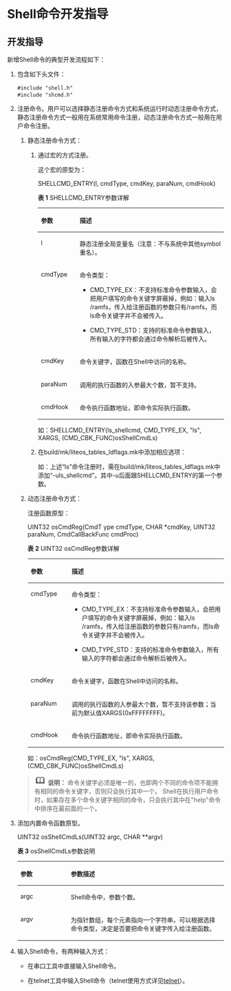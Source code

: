 # Shell命令开发指导<a name="ZH-CN_TOPIC_0000001052370293"></a>

## 开发指导<a name="section22071515161018"></a>

新增Shell命令的典型开发流程如下：

1.  包含如下头文件：

    ```
    #include "shell.h"
    #include "shcmd.h"
    ```

2.  注册命令。用户可以选择静态注册命令方式和系统运行时动态注册命令方式，静态注册命令方式一般用在系统常用命令注册，动态注册命令方式一般用在用户命令注册。

    1.  静态注册命令方式：

        1.  通过宏的方式注册。

            这个宏的原型为：

            SHELLCMD\_ENTRY\(l, cmdType, cmdKey, paraNum, cmdHook\)

            **表 1**  SHELLCMD\_ENTRY参数详解

            <a name="table1198543584513"></a>
            <table><thead align="left"><tr id="row209856358456"><th class="cellrowborder" valign="top" width="20.91%" id="mcps1.2.3.1.1"><p id="p998583517456"><a name="p998583517456"></a><a name="p998583517456"></a>参数</p>
            </th>
            <th class="cellrowborder" valign="top" width="79.09%" id="mcps1.2.3.1.2"><p id="p169851735174511"><a name="p169851735174511"></a><a name="p169851735174511"></a>描述</p>
            </th>
            </tr>
            </thead>
            <tbody><tr id="row13985153574517"><td class="cellrowborder" valign="top" width="20.91%" headers="mcps1.2.3.1.1 "><p id="p6985113513452"><a name="p6985113513452"></a><a name="p6985113513452"></a>l</p>
            </td>
            <td class="cellrowborder" valign="top" width="79.09%" headers="mcps1.2.3.1.2 "><p id="p998573514457"><a name="p998573514457"></a><a name="p998573514457"></a>静态注册全局变量名（注意：不与系统中其他symbol重名）。</p>
            </td>
            </tr>
            <tr id="row398513594518"><td class="cellrowborder" valign="top" width="20.91%" headers="mcps1.2.3.1.1 "><p id="p59856356450"><a name="p59856356450"></a><a name="p59856356450"></a>cmdType</p>
            </td>
            <td class="cellrowborder" valign="top" width="79.09%" headers="mcps1.2.3.1.2 "><p id="p119859355458"><a name="p119859355458"></a><a name="p119859355458"></a>命令类型：</p>
            <a name="ul11135144114816"></a><a name="ul11135144114816"></a><ul id="ul11135144114816"><li><p id="p21351144488"><a name="p21351144488"></a><a name="p21351144488"></a>CMD_TYPE_EX：不支持标准命令参数输入，会把用户填写的命令关键字屏蔽掉，例如：输入ls  /ramfs，传入给注册函数的参数只有/ramfs，而ls命令关键字并不会被传入。</p>
            </li><li><p id="p21353410482"><a name="p21353410482"></a><a name="p21353410482"></a>CMD_TYPE_STD：支持的标准命令参数输入，所有输入的字符都会通过命令解析后被传入。</p>
            </li></ul>
            </td>
            </tr>
            <tr id="row20985153524519"><td class="cellrowborder" valign="top" width="20.91%" headers="mcps1.2.3.1.1 "><p id="p1098693510451"><a name="p1098693510451"></a><a name="p1098693510451"></a>cmdKey</p>
            </td>
            <td class="cellrowborder" valign="top" width="79.09%" headers="mcps1.2.3.1.2 "><p id="p11986735144514"><a name="p11986735144514"></a><a name="p11986735144514"></a>命令关键字，函数在Shell中访问的名称。</p>
            </td>
            </tr>
            <tr id="row1398683511450"><td class="cellrowborder" valign="top" width="20.91%" headers="mcps1.2.3.1.1 "><p id="p598613359451"><a name="p598613359451"></a><a name="p598613359451"></a>paraNum</p>
            </td>
            <td class="cellrowborder" valign="top" width="79.09%" headers="mcps1.2.3.1.2 "><p id="p11986535144516"><a name="p11986535144516"></a><a name="p11986535144516"></a>调用的执行函数的入参最大个数，暂不支持。</p>
            </td>
            </tr>
            <tr id="row39861935154516"><td class="cellrowborder" valign="top" width="20.91%" headers="mcps1.2.3.1.1 "><p id="p5986735114518"><a name="p5986735114518"></a><a name="p5986735114518"></a>cmdHook</p>
            </td>
            <td class="cellrowborder" valign="top" width="79.09%" headers="mcps1.2.3.1.2 "><p id="p398683574515"><a name="p398683574515"></a><a name="p398683574515"></a>命令执行函数地址，即命令实际执行函数。</p>
            </td>
            </tr>
            </tbody>
            </table>

            如：SHELLCMD\_ENTRY\(ls\_shellcmd,  CMD\_TYPE\_EX, "ls", XARGS,  \(CMD\_CBK\_FUNC\)osShellCmdLs\)

        2.  在build/mk/liteos\_tables\_ldflags.mk中添加相应选项：

            如：上述“ls”命令注册时，需在build/mk/liteos\_tables\_ldflags.mk中添加“-uls\_shellcmd”。其中-u后面跟SHELLCMD\_ENTRY的第一个参数。


    2.  动态注册命令方式：

        注册函数原型：

        UINT32 osCmdReg\(CmdT ype cmdType, CHAR \*cmdKey, UINT32 paraNum, CmdCallBackFunc cmdProc\)

        **表 2**  UINT32 osCmdReg参数详解

        <a name="table194461933114919"></a>
        <table><thead align="left"><tr id="row1644693318490"><th class="cellrowborder" valign="top" width="20.91%" id="mcps1.2.3.1.1"><p id="p1644618337493"><a name="p1644618337493"></a><a name="p1644618337493"></a>参数</p>
        </th>
        <th class="cellrowborder" valign="top" width="79.09%" id="mcps1.2.3.1.2"><p id="p444603317491"><a name="p444603317491"></a><a name="p444603317491"></a>描述</p>
        </th>
        </tr>
        </thead>
        <tbody><tr id="row844643374912"><td class="cellrowborder" valign="top" width="20.91%" headers="mcps1.2.3.1.1 "><p id="p14446133319498"><a name="p14446133319498"></a><a name="p14446133319498"></a>cmdType</p>
        </td>
        <td class="cellrowborder" valign="top" width="79.09%" headers="mcps1.2.3.1.2 "><p id="p174461339496"><a name="p174461339496"></a><a name="p174461339496"></a>命令类型：</p>
        <a name="ul1244773317496"></a><a name="ul1244773317496"></a><ul id="ul1244773317496"><li><p id="p1844719331495"><a name="p1844719331495"></a><a name="p1844719331495"></a>CMD_TYPE_EX：不支持标准命令参数输入，会把用户填写的命令关键字屏蔽掉，例如：输入ls  /ramfs，传入给注册函数的参数只有/ramfs，而ls命令关键字并不会被传入。</p>
        </li><li><p id="p20447143315498"><a name="p20447143315498"></a><a name="p20447143315498"></a>CMD_TYPE_STD：支持的标准命令参数输入，所有输入的字符都会通过命令解析后被传入。</p>
        </li></ul>
        </td>
        </tr>
        <tr id="row14471733184915"><td class="cellrowborder" valign="top" width="20.91%" headers="mcps1.2.3.1.1 "><p id="p744783319494"><a name="p744783319494"></a><a name="p744783319494"></a>cmdKey</p>
        </td>
        <td class="cellrowborder" valign="top" width="79.09%" headers="mcps1.2.3.1.2 "><p id="p18447833124914"><a name="p18447833124914"></a><a name="p18447833124914"></a>命令关键字，函数在Shell中访问的名称。</p>
        </td>
        </tr>
        <tr id="row17447143317495"><td class="cellrowborder" valign="top" width="20.91%" headers="mcps1.2.3.1.1 "><p id="p174477331495"><a name="p174477331495"></a><a name="p174477331495"></a>paraNum</p>
        </td>
        <td class="cellrowborder" valign="top" width="79.09%" headers="mcps1.2.3.1.2 "><p id="p8447233184914"><a name="p8447233184914"></a><a name="p8447233184914"></a>调用的执行函数的入参最大个数，暂不支持该参数；当前为默认值XARGS(0xFFFFFFFF)。</p>
        </td>
        </tr>
        <tr id="row10447233174913"><td class="cellrowborder" valign="top" width="20.91%" headers="mcps1.2.3.1.1 "><p id="p18447183334920"><a name="p18447183334920"></a><a name="p18447183334920"></a>cmdHook</p>
        </td>
        <td class="cellrowborder" valign="top" width="79.09%" headers="mcps1.2.3.1.2 "><p id="p44471533184912"><a name="p44471533184912"></a><a name="p44471533184912"></a>命令执行函数地址，即命令实际执行函数。</p>
        </td>
        </tr>
        </tbody>
        </table>

        如：osCmdReg\(CMD\_TYPE\_EX, "ls", XARGS,  \(CMD\_CBK\_FUNC\)osShellCmdLs\)


    >![](public_sys-resources/icon-note.gif) **说明：** 
    >命令关键字必须是唯一的，也即两个不同的命令项不能拥有相同的命令关键字，否则只会执行其中一个。
    >Shell在执行用户命令时，如果存在多个命令关键字相同的命令，只会执行其中在"help"命令中排序在最前面的一个。

3.  添加内置命令函数原型。

    UINT32 osShellCmdLs\(UINT32 argc,  CHAR \*\*argv\)

    **表 3**  osShellCmdLs参数说明

    <a name="table174451958105116"></a>
    <table><thead align="left"><tr id="row84451058105117"><th class="cellrowborder" valign="top" width="24.42%" id="mcps1.2.3.1.1"><p id="p1644515855111"><a name="p1644515855111"></a><a name="p1644515855111"></a>参数</p>
    </th>
    <th class="cellrowborder" valign="top" width="75.58%" id="mcps1.2.3.1.2"><p id="p18445145805113"><a name="p18445145805113"></a><a name="p18445145805113"></a>参数描述</p>
    </th>
    </tr>
    </thead>
    <tbody><tr id="row194461458185112"><td class="cellrowborder" valign="top" width="24.42%" headers="mcps1.2.3.1.1 "><p id="p64461158145120"><a name="p64461158145120"></a><a name="p64461158145120"></a>argc</p>
    </td>
    <td class="cellrowborder" valign="top" width="75.58%" headers="mcps1.2.3.1.2 "><p id="p1844625885112"><a name="p1844625885112"></a><a name="p1844625885112"></a>Shell命令中，参数个数。</p>
    </td>
    </tr>
    <tr id="row144620587511"><td class="cellrowborder" valign="top" width="24.42%" headers="mcps1.2.3.1.1 "><p id="p244625811517"><a name="p244625811517"></a><a name="p244625811517"></a>argv</p>
    </td>
    <td class="cellrowborder" valign="top" width="75.58%" headers="mcps1.2.3.1.2 "><p id="p11446958105119"><a name="p11446958105119"></a><a name="p11446958105119"></a>为指针数组，每个元素指向一个字符串，可以根据选择命令类型，决定是否要把命令关键字传入给注册函数。</p>
    </td>
    </tr>
    </tbody>
    </table>

4.  输入Shell命令，有两种输入方式：
    -   在串口工具中直接输入Shell命令。

    -   在telnet工具中输入Shell命令（telnet使用方式详见[telnet](telnet.md)）。



